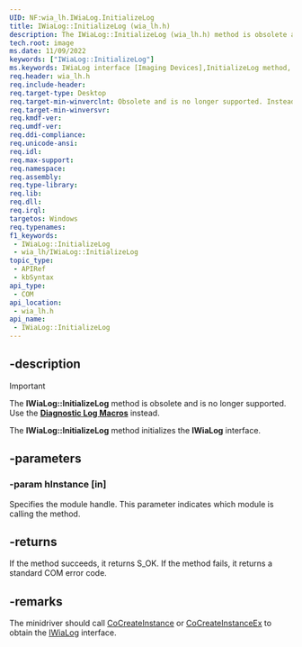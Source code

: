 ```yaml
---
UID: NF:wia_lh.IWiaLog.InitializeLog
title: IWiaLog::InitializeLog (wia_lh.h)
description: The IWiaLog::InitializeLog (wia_lh.h) method is obsolete and is no longer supported. Use the Diagnostic Log Macros instead.
tech.root: image
ms.date: 11/09/2022
keywords: ["IWiaLog::InitializeLog"]
ms.keywords: IWiaLog interface [Imaging Devices],InitializeLog method, IWiaLog.InitializeLog, IWiaLog::InitializeLog, IWiaLog_17cc24cb-d8dd-4f7c-b5d4-6720621b6534.xml, InitializeLog, InitializeLog method [Imaging Devices], InitializeLog method [Imaging Devices],IWiaLog interface, image.iwialog_initializelog, wia_lh/IWiaLog::InitializeLog
req.header: wia_lh.h
req.include-header: 
req.target-type: Desktop
req.target-min-winverclnt: Obsolete and is no longer supported. Instead, use the Diagnostic Log Macros.
req.target-min-winversvr: 
req.kmdf-ver: 
req.umdf-ver: 
req.ddi-compliance: 
req.unicode-ansi: 
req.idl: 
req.max-support: 
req.namespace: 
req.assembly: 
req.type-library: 
req.lib: 
req.dll: 
req.irql: 
targetos: Windows
req.typenames: 
f1_keywords:
 - IWiaLog::InitializeLog
 - wia_lh/IWiaLog::InitializeLog
topic_type:
 - APIRef
 - kbSyntax
api_type:
 - COM
api_location:
 - wia_lh.h
api_name:
 - IWiaLog::InitializeLog
---
```


## -description

> [!IMPORTANT]
> The **IWiaLog::InitializeLog** method is obsolete and is no longer supported. Use the [**Diagnostic Log Macros**](/windows-hardware/drivers/image/wia-diagnostic-log-macros) instead.

The **IWiaLog::InitializeLog** method initializes the **lWiaLog** interface.

## -parameters

### -param hInstance [in]

Specifies the module handle. This parameter indicates which module is calling the method.

## -returns

If the method succeeds, it returns S_OK. If the method fails, it returns a standard COM error code.

## -remarks

The minidriver should call [CoCreateInstance](/windows/win32/api/combaseapi/nf-combaseapi-cocreateinstance) or [CoCreateInstanceEx](/windows/win32/api/combaseapi/nf-combaseapi-cocreateinstanceex) to obtain the [IWiaLog](/windows/win32/api/wia_xp/nn-wia_xp-iwialog) interface.
